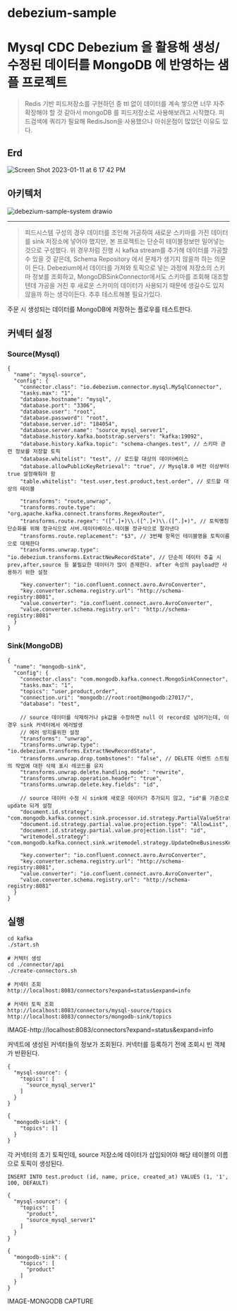 # debezium-sample
# Mysql CDC Debezium 을 활용해 생성/수정된 데이터를 MongoDB 에 반영하는 샘플 프로젝트

> Redis 기반 피드저장소를 구현하던 중 ttl 없이 데이터를 계속 쌓으면 너무 자주 확장해야 할 것 같아서 mongoDB 를 피드저장소로 사용해보려고 시작했다.
> 피드검색에 쿼리가 필요해 RedisJson을 사용했으나 아쉬운점이 많았던 이유도 있다.
## Erd
![Screen Shot 2023-01-11 at 6 17 42 PM](https://user-images.githubusercontent.com/57822562/211766504-96be7e05-d4da-4a2f-b337-4bd78ff83c5b.png)

## 아키텍처
![debezium-sample-system drawio](https://user-images.githubusercontent.com/57822562/212319059-00c937de-f840-44f3-a58b-2fc14c95eea6.png)

---

> 피드시스템 구성의 경우 데이터를 조인해 가공하여 새로운 스키마를 가진 데이터를 sink 저장소에 넣어야 했지만, 본 프로젝트는 단순히 테이블정보만 밀어넣는것으로 구성했다.
> 위 경우처럼 진행 시 kafka stream를 추가해 데이터를 가공할 수 있을 것 같은데, Schema Repository 에서 문제가 생기지 않을까 하는 의문이 든다.
> Debezium에서 데이터를 가져와 토픽으로 넣는 과정에 저장소의 스키마 정보를 조회하고, MongoDBSinkConnector에서도 스키마를 조회해 대조할텐데 가공을 거친 후 새로운 스카미의 데이터가 사용되기 때문에 생길수도 있지 않을까 하는 생각이든다. 추후 테스트해볼 필요가있다.

주문 시 생성되는 데이터를 MongoDB에 저장하는 플로우를 테스트한다.

## 커넥터 설정

### Source(Mysql)
```
{
  "name": "mysql-source",
  "config": {
    "connector.class": "io.debezium.connector.mysql.MySqlConnector",
    "tasks.max": "1",
    "database.hostname": "mysql",
    "database.port": "3306",
    "database.user": "root",
    "database.password": "root",
    "database.server.id": "184054",
    "database.server.name": "source_mysql_server1",
    "database.history.kafka.bootstrap.servers": "kafka:19092",
    "database.history.kafka.topic": "schema-changes.test", // 스키마 관련 정보를 저장할 토픽
    "database.whitelist": "test", // 로드할 대상의 데이터베이스
    "database.allowPublicKeyRetrieval": "true", // Mysql8.0 버전 이상부터 true 설정해줘야 함
    "table.whitelist": "test.user,test.product,test.order", // 로드할 대상의 테이블

    "transforms": "route,unwrap",
    "transforms.route.type": "org.apache.kafka.connect.transforms.RegexRouter",
    "transforms.route.regex": "([^.]+)\\.([^.]+)\\.([^.]+)", // 토픽명칭 단순화를 위해 정규식으로 서버.데이터베이스.테이블 정규식으로 잘라낸다
    "transforms.route.replacement": "$3", // 3번째 항목인 테이블명을 토픽이름으로 대체한다
    "transforms.unwrap.type": "io.debezium.transforms.ExtractNewRecordState", // 단순히 데이터 추출 시 prev,after,source 등 불필요한 데이터가 많이 존재한다. after 속성의 payload만 사용하기 위한 설정

    "key.converter": "io.confluent.connect.avro.AvroConverter",
    "key.converter.schema.registry.url": "http://schema-registry:8081",
    "value.converter": "io.confluent.connect.avro.AvroConverter",
    "value.converter.schema.registry.url": "http://schema-registry:8081"
  }
}

```

### Sink(MongoDB)
```
{
  "name": "mongodb-sink",
  "config": {
    "connector.class": "com.mongodb.kafka.connect.MongoSinkConnector",
    "tasks.max": "1",
    "topics": "user,product,order",
    "connection.uri": "mongodb://root:root@mongodb:27017/",
    "database": "test",

    // source 데이터를 삭제하거나 pk값을 수정하면 null 이 record로 넘어가는데, 이 경우 sink 커넥터에서 에러발생
    // 에러 방지를위한 설정
    "transforms": "unwrap",
    "transforms.unwrap.type": "io.debezium.transforms.ExtractNewRecordState",
    "transforms.unwrap.drop.tombstones": "false", // DELETE 이벤트 스트림의 작업에 대한 삭제 표시 레코드를 유지
    "transforms.unwrap.delete.handling.mode": "rewrite",
    "transforms.unwrap.operation.header": "true",
    "transforms.unwrap.delete.key.fields": "id",

    // source 데이터 수정 시 sink에 새로운 데이터가 추가되지 않고, "id"를 기준으로 update 되게 설정
    "document.id.strategy": "com.mongodb.kafka.connect.sink.processor.id.strategy.PartialValueStrategy",
    "document.id.strategy.partial.value.projection.type": "AllowList",
    "document.id.strategy.partial.value.projection.list": "id",
    "writemodel.strategy": "com.mongodb.kafka.connect.sink.writemodel.strategy.UpdateOneBusinessKeyTimestampStrategy",

    "key.converter": "io.confluent.connect.avro.AvroConverter",
    "key.converter.schema.registry.url": "http://schema-registry:8081",
    "value.converter": "io.confluent.connect.avro.AvroConverter",
    "value.converter.schema.registry.url": "http://schema-registry:8081"
  }
}
```


## 실행
```
cd kafka
./start.sh

# 커텍터 생성
cd ./connector/api
./create-connectors.sh
```

```
# 커넥터 조회
http://localhost:8083/connectors?expand=status&expand=info

# 커넥터 토픽 조회
http://localhost:8083/connectors/mysql-source/topics
http://localhost:8083/connectors/mongodb-sink/topics
```

IMAGE-http://localhost:8083/connectors?expand=status&expand=info

커넥트에 생성된 커넥터들의 정보가 조회된다. 커넥터를 등록하기 전에 조회시 빈 객체가 반환된다.


```
{
  "mysql-source": {
    "topics": [
      "source_mysql_server1"
    ]
  }
}

{
  "mongodb-sink": {
    "topics": []
  }
}

```
각 커넥터의 초기 토픽인데, source 저장소에 데이터가 삽입되어야 해당 테이블의 이름으로 토픽이 생성된다.

```
INSERT INTO test.product (id, name, price, created_at) VALUES (1, '1', 100, DEFAULT)

{
  "mysql-source": {
    "topics": [
      "product",
      "source_mysql_server1"
    ]
  }
}

{
  "mongodb-sink": {
    "topics": [
      "product"
    ]
  }
}
```

IMAGE-MONGODB CAPTURE